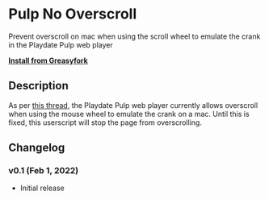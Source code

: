 # Pulp No Overscroll

Prevent overscroll on mac when using the scroll wheel to emulate the crank in the Playdate Pulp web player

**[Install from Greasyfork](https://greasyfork.org/en/scripts/439447-pulp-no-overscroll)**

## Description

As per [this thread](https://devforum.play.date/t/play-page-should-have-lock-scrolled/2269), the Playdate Pulp web player currently allows overscroll when using the mouse wheel to emulate the crank on a mac. Until this is fixed, this userscript will stop the page from overscrolling.

## Changelog

### v0.1 (Feb 1, 2022)

- Initial release
